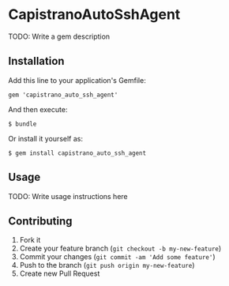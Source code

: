 # CapistranoAutoSshAgent

TODO: Write a gem description

## Installation

Add this line to your application's Gemfile:

    gem 'capistrano_auto_ssh_agent'

And then execute:

    $ bundle

Or install it yourself as:

    $ gem install capistrano_auto_ssh_agent

## Usage

TODO: Write usage instructions here

## Contributing

1. Fork it
2. Create your feature branch (`git checkout -b my-new-feature`)
3. Commit your changes (`git commit -am 'Add some feature'`)
4. Push to the branch (`git push origin my-new-feature`)
5. Create new Pull Request
